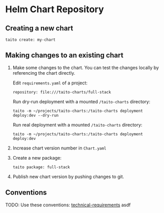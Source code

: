 # Helm Chart Repository

## Creating a new chart

```
taito create: my-chart
```

## Making changes to an existing chart

1. Make some changes to the chart. You can test the changes locally by referencing the chart directly.

    Edit `requirements.yaml` of a project:

    ```
    repository: file:///taito-charts/full-stack
    ```

    Run dry-run deployment with a mounted `/taito-charts` directory:

    ```
    taito -m ~/projects/taito-charts:/taito-charts deployment deploy:dev --dry-run
    ```

    Run real deployment with a mounted `/taito-charts` directory:

    ```
    taito -m ~/projects/taito-charts:/taito-charts deployment deploy:dev
    ```

2. Increase chart version number in `Chart.yaml`

3. Create a new package:

    ```
    taito package: full-stack
    ```

3. Publish new chart version by pushing changes to git.

## Conventions

TODO: Use these conventions: [technical-requirements](https://github.com/helm/charts/blob/master/CONTRIBUTING.md#technical-requirements)
asdf
